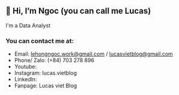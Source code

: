 ## 👋 Hi, I’m Ngoc (you can call me Lucas)
I'm a Data Analyst

### You can contact me at:
+ Email: lehongngoc.work@gmail.com / lucasvietblog@gmail.com
+ Phone/ Zalo: (+84) 703 278 896
+ Youtube: 
+ Instagram: lucas.vietblog
+ Linkedln: 
+ Fanpage: Lucas viet Blog
